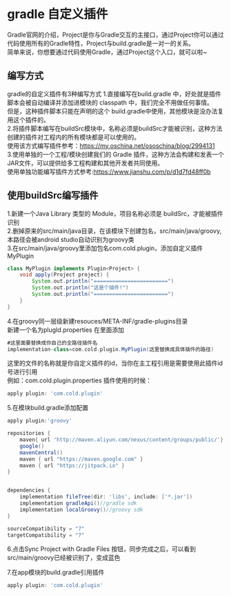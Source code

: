 # gradle 自定义插件

Gradle官网的介绍，Project是你与Gradle交互的主接口，通过Project你可以通过代码使用所有的Gradle特性，Project与build.gradle是一对一的关系。  
简单来说，你想要通过代码使用Gradle，通过Project这个入口，就可以啦~

## 编写方式
gradle的自定义插件有3种编写方式
1.直接编写在build.gradle 中，好处就是插件脚本会被自动编译并添加进模块的 classpath 中，我们完全不用做任何事情。  
但是，这种插件脚本只能在声明的这个 build.gradle中使用，其他模块是没办法复用这个插件的。  
2.将插件脚本编写在buildSrc模块中，名称必须是buildSrc才能被识别，这种方法创建的插件对工程内的所有模块都是可以使用的。  
使用该方式编写插件参考：https://my.oschina.net/ososchina/blog/2994131  
3.使用单独的一个工程/模块创建我们的 Gradle 插件，这种方法会构建和发表一个JAR文件，可以提供给多工程构建和其他开发者共同使用。  
使用单独功能编写插件方式参考:https://www.jianshu.com/p/d1d7fd48ff0b  

## 使用buildSrc编写插件
1.新建一个Java Library 类型的 Module，项目名称必须是 buildSrc，才能被插件识别  
2.删掉原来的src/main/java目录，在该模块下创建包名，src/main/java/groovy,本路径会被android studio自动识别为groovy类  
3.在src/main/java/groovy里添加包名com.cold.plugin，添加自定义插件MyPlugin  
```Groovy
class MyPlugin implements Plugin<Project> {
    void apply(Project project) {
        System.out.println("========================")
        System.out.println("这是个插件!")
        System.out.println("========================")     
    }
}
```

4.在groovy同一层级新建resouces/META-INF/gradle-plugins目录  
新建一个名为plugId.properties 在里面添加  
```Groovy
#这里面要替换成你自己的全路径插件名  
implementation-class=com.cold.plugin.MyPlugin(这里替换成具体插件的路径)
```
这里的文件的名称就是你自定义插件的id，当你在主工程引用是需要使用此插件id号进行引用  
例如：com.cold.plugin.properties
插件使用的时候：  
```Groovy
apply plugin: 'com.cold.plugin'
```
5.在模块build.gradle添加配置  
```Groovy
apply plugin:'groovy'

repositories {
    maven{ url 'http://maven.aliyun.com/nexus/content/groups/public/'}
    google()
    mavenCentral()
    maven { url "https://maven.google.com" }
    maven { url "https://jitpack.io" }
}


dependencies {
    implementation fileTree(dir: 'libs', include: ['*.jar'])
    implementation gradleApi()//gradle sdk
    implementation localGroovy()//groovy sdk
}

sourceCompatibility = "7"
targetCompatibility = "7"
```

6.点击Sync Project with Gradle Files 按钮，同步完成之后，可以看到src/main/groovy已经被识别了，变成蓝色  

7.在app模块的build.gradle引用插件
```Groovy
apply plugin: 'com.cold.plugin'
```




























































